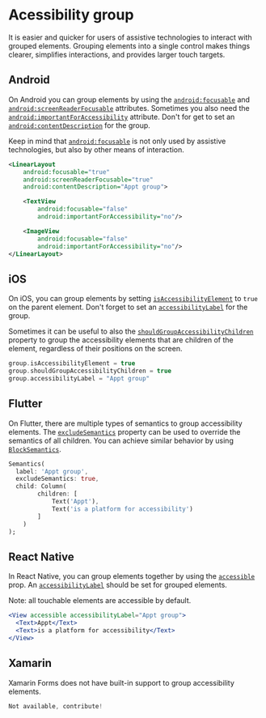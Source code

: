 # Acessibility group

It is easier and quicker for users of assistive technologies to interact with grouped elements. Grouping elements into a single control makes things clearer, simplifies interactions, and provides larger touch targets.

## Android

On Android you can group elements by using the [`android:focusable`](https://developer.android.com/reference/android/view/View#attr_android:focusable) and [`android:screenReaderFocusable`](https://developer.android.com/reference/android/view/View#attr_android:screenReaderFocusable) attributes. Sometimes you also need the [`android:importantForAccessibility`](https://developer.android.com/reference/android/view/View#attr_android:importantForAccessibility) attribute. Don't for get to set an [`android:contentDescription`](https://developer.android.com/reference/android/view/View#attr_android:contentDescription) for the group.

Keep in mind that [`android:focusable`](https://developer.android.com/reference/android/view/View#attr_android:focusable) is not only used by assistive technologies, but also by other means of interaction.

```xml
<LinearLayout
    android:focusable="true"
    android:screenReaderFocusable="true"
    android:contentDescription="Appt group">

    <TextView
        android:focusable="false"
        android:importantForAccessibility="no"/>

    <ImageView
        android:focusable="false"
        android:importantForAccessibility="no"/>
</LinearLayout>
```

## iOS

On iOS, you can group elements by setting [`isAccessibilityElement`](https://developer.apple.com/documentation/objectivec/nsobject/1615141-isaccessibilityelement) to `true` on the parent element. Don't forget to set an [`accessibilityLabel`](https://developer.apple.com/documentation/objectivec/nsobject/1615181-accessibilitylabel) for the group.

Sometimes it can be useful to also the [`shouldGroupAccessibilityChildren`](https://developer.apple.com/documentation/objectivec/nsobject/1615143-shouldgroupaccessibilitychildren) property to group the accessibility elements that are children of the element, regardless of their positions on the screen.

```swift
group.isAccessibilityElement = true
group.shouldGroupAccessibilityChildren = true
group.accessibilityLabel = "Appt group"
```

## Flutter

On Flutter, there are multiple types of semantics to group accessibility elements. The [`excludeSemantics`](https://api.flutter.dev/flutter/widgets/Semantics/excludeSemantics.html) property can be used to override the semantics of all children. You can achieve similar behavior by using [`BlockSemantics`](https://api.flutter.dev/flutter/widgets/BlockSemantics-class.html).

```dart
Semantics(
  label: 'Appt group',
  excludeSemantics: true,
  child: Column(
        children: [
            Text('Appt'),
            Text('is a platform for accessibility')
        ]
    )
);
```

## React Native

In React Native, you can group elements together by using the [`accessible`](https://reactnative.dev/docs/accessibility#accessible) prop. An [`accessibilityLabel`](https://reactnative.dev/docs/accessibility#accessibilitylabel) should be set for grouped elements.

Note: all touchable elements are accessible by default.

```jsx
<View accessible accessibilityLabel="Appt group">
  <Text>Appt</Text>
  <Text>is a platform for accessibility</Text>
</View>
```

## Xamarin

Xamarin Forms does not have built-in support to group accessibility elements.

```csharp
Not available, contribute!
```
